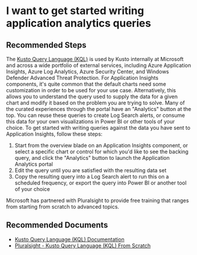 <properties 
    pageTitle="I want to get started writing application analytics queries"
    description="I want to get started writing application analytics queries"
    service="microsoft.insights"
    resource="components"
    authors="mcosner"
    ms.author="mcosner"
    displayOrder="50"
    selfHelpType="generic"
    supportTopicIds="32402605,32402602"
    productPesIds="15693"
    cloudEnvironments="public, Fairfax"
 	articleId="d8446387-6f41-4550-bf36-440a264956a7"
/>
# I want to get started writing application analytics queries

## **Recommended Steps**

The [Kusto Query Language (KQL)](https://blogs.msdn.microsoft.com/ben/2018/10/11/getting-started-with-the-kusto-query-language/) is used by Kusto internally at Microsoft and across a wide portfolio of external services, including Azure Application Insights, Azure Log Analytics, Azure Security Center, and Windows Defender Advanced Threat Protection. For Application Insights components, it's quite common that the default charts need some customization in order to be used for your use case. Alternatively, this allows you to understand the query used to supply the data for a given chart and modify it based on the problem you are trying to solve. Many of the curated experiences through the portal have an "Analytics" button at the top. You can reuse these queries to create Log Search alerts, or consume this data for your own visualizations in Power BI or other tools of your choice. To get started with writing queries against the data you have sent to Application Insights, follow these steps:

1. Start from the overview blade on an Application Insights component, or select a specific chart or control for which you'd like to see the backing query, and click the "Analytics" button to launch the Application Analytics portal
2. Edit the query until you are satisfied with the resulting data set
3. Copy the resulting query into a Log Search alert to run this on a scheduled frequency, or export the query into Power BI or another tool of your choice

Microsoft has partnered with Pluralsight to provide free training that ranges from starting from scratch to advanced topics.

## **Recommended Documents**

* [Kusto Query Language (KQL) Documentation](https://go.microsoft.com/fwlink/?linkid=849499)<br>
* [Pluralsight - Kusto Query Language (KQL) From Scratch](https://www.pluralsight.com/courses/kusto-query-language-kql-from-scratch)
